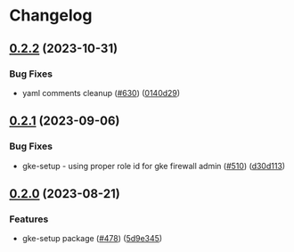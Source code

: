 # Changelog

## [0.2.2](https://github.com/GoogleCloudPlatform/pubsec-declarative-toolkit/compare/solutions/gke/configconnector/gke-setup/0.2.1...solutions/gke/configconnector/gke-setup/0.2.2) (2023-10-31)


### Bug Fixes

* yaml comments cleanup ([#630](https://github.com/GoogleCloudPlatform/pubsec-declarative-toolkit/issues/630)) ([0140d29](https://github.com/GoogleCloudPlatform/pubsec-declarative-toolkit/commit/0140d29187ed2b774bfb9e99d4c2fe90458554cf))

## [0.2.1](https://github.com/GoogleCloudPlatform/pubsec-declarative-toolkit/compare/solutions/gke/configconnector/gke-setup/0.2.0...solutions/gke/configconnector/gke-setup/0.2.1) (2023-09-06)


### Bug Fixes

* gke-setup - using proper role id for gke firewall admin ([#510](https://github.com/GoogleCloudPlatform/pubsec-declarative-toolkit/issues/510)) ([d30d113](https://github.com/GoogleCloudPlatform/pubsec-declarative-toolkit/commit/d30d113a5c999bd3deca71d8912b896872d78974))

## [0.2.0](https://github.com/GoogleCloudPlatform/pubsec-declarative-toolkit/compare/solutions/gke/configconnector/gke-setup-v0.1.0...solutions/gke/configconnector/gke-setup/0.2.0) (2023-08-21)


### Features

* gke-setup package ([#478](https://github.com/GoogleCloudPlatform/pubsec-declarative-toolkit/issues/478)) ([5d9e345](https://github.com/GoogleCloudPlatform/pubsec-declarative-toolkit/commit/5d9e345f75f8f8e21c14c799cbb183b3715a0c6f))
